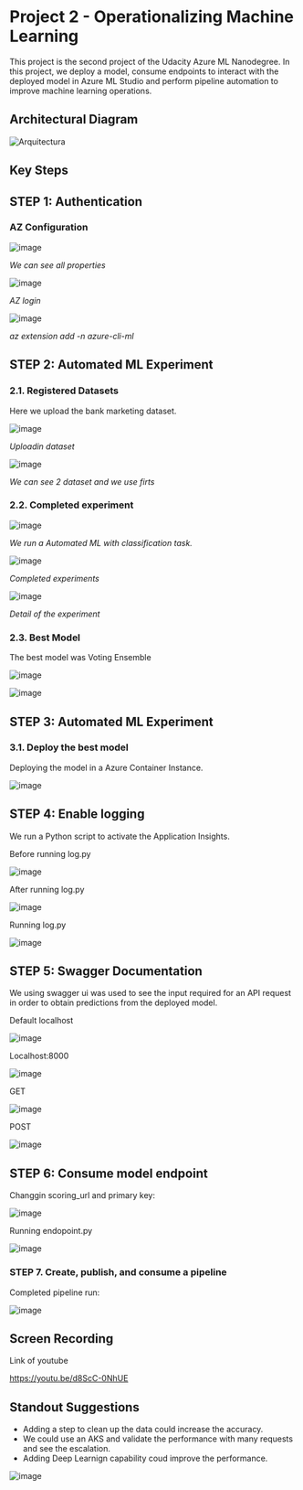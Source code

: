 # Project 2 - Operationalizing Machine Learning

This project is the second project of the Udacity Azure ML Nanodegree. In this project, we deploy a model, consume endpoints to interact with the deployed model in Azure ML Studio and perform pipeline automation to improve machine learning operations.

## Architectural Diagram

![Arquitectura](https://user-images.githubusercontent.com/8076356/107143883-74302f80-6905-11eb-8a6a-ff6955193748.png)

## Key Steps

## STEP 1: Authentication

### AZ Configuration

![image](https://user-images.githubusercontent.com/8076356/107144070-a2623f00-6906-11eb-8bb2-f009e2a86737.png)

*We can see all properties*

![image](https://user-images.githubusercontent.com/8076356/107144094-cc1b6600-6906-11eb-9d06-f5469c5d3034.png)

*AZ login*

![image](https://user-images.githubusercontent.com/8076356/107144105-e1909000-6906-11eb-88f8-171b0c0db179.png)

*az extension add -n azure-cli-ml*

## STEP 2: Automated ML Experiment

### 2.1. Registered Datasets
Here we upload the bank marketing dataset.

![image](https://user-images.githubusercontent.com/8076356/107144668-b0b25a00-690a-11eb-8a53-8f8ddf75a690.png)

*Uploadin dataset*

![image](https://user-images.githubusercontent.com/8076356/107144274-1cdf8e80-6908-11eb-9f59-2d0876e5f8aa.png)

*We can see 2 dataset  and we use firts*

### 2.2. Completed experiment

![image](https://user-images.githubusercontent.com/8076356/107144744-3b935480-690b-11eb-8383-242538bcd9ef.png)

*We run a Automated ML with classification task.*

![image](https://user-images.githubusercontent.com/8076356/107144783-74cbc480-690b-11eb-8550-85307cd7afd5.png)

*Completed experiments*

![image](https://user-images.githubusercontent.com/8076356/107144797-88772b00-690b-11eb-87c3-4255cace6035.png)

*Detail of the experiment*

### 2.3. Best Model

The best model was Voting Ensemble

![image](https://user-images.githubusercontent.com/8076356/107144822-b6f50600-690b-11eb-9905-2d7847d566b4.png)

![image](https://user-images.githubusercontent.com/8076356/107144839-d3913e00-690b-11eb-9d86-8948a446aa7f.png)


## STEP 3: Automated ML Experiment

### 3.1. Deploy the best model
Deploying the model in a Azure Container Instance.

![image](https://user-images.githubusercontent.com/8076356/107149167-24f9f700-6925-11eb-8eb0-2b470b3dfc4a.png)


## STEP 4: Enable logging
We run a Python script to activate the Application Insights.

Before running log.py

![image](https://user-images.githubusercontent.com/8076356/107149214-5ecafd80-6925-11eb-9372-1ffe01447079.png)

After running log.py

![image](https://user-images.githubusercontent.com/8076356/107149228-71453700-6925-11eb-9eae-18d58e3787b5.png)

Running log.py

![image](https://user-images.githubusercontent.com/8076356/107149242-85893400-6925-11eb-92f6-a74df3ea74b7.png)

## STEP 5: Swagger Documentation
We using swagger ui was used to see the input required for an API request in order to obtain predictions from the deployed model.

Default localhost

![image](https://user-images.githubusercontent.com/8076356/107149285-c7b27580-6925-11eb-97f3-a3a5799b38dc.png)

Localhost:8000

![image](https://user-images.githubusercontent.com/8076356/107149300-dac54580-6925-11eb-8b5c-6336e3e46571.png)

GET

![image](https://user-images.githubusercontent.com/8076356/107149329-fc263180-6925-11eb-8459-be99d49e066a.png)

POST

![image](https://user-images.githubusercontent.com/8076356/107149336-0ba57a80-6926-11eb-97c8-0e0c62ed41f5.png)


## STEP 6: Consume model endpoint
Changgin scoring_url and primary key:

![image](https://user-images.githubusercontent.com/8076356/107149396-5cb56e80-6926-11eb-92f1-656f0c325105.png)

Running endopoint.py

![image](https://user-images.githubusercontent.com/8076356/107149408-6ccd4e00-6926-11eb-9005-4530876b39ff.png)


### STEP 7. Create, publish, and consume a pipeline
Completed pipeline run:

![image](https://user-images.githubusercontent.com/8076356/107149477-c897d700-6926-11eb-8731-85c52fb5e461.png)

## Screen Recording
Link of youtube

https://youtu.be/d8ScC-0NhUE

## Standout Suggestions

- Adding a step to clean up the data could increase the accuracy.
- We could use an AKS and validate the performance with many requests and see the escalation.
- Adding Deep Learnign capability coud improve the performance.

![image](https://user-images.githubusercontent.com/8076356/107149846-fe3dbf80-6928-11eb-87ad-a127315b373a.png)

